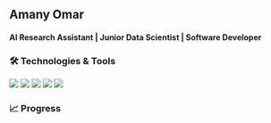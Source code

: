 
## Amany Omar
#### AI Research Assistant | Junior Data Scientist | Software Developer   




### 🛠️ Technologies & Tools 
![](https://img.shields.io/badge/Code-Python-informational?style=flat&logo=</github/pipenv/locked/python-version/:user/:repo>&logoColor=white&color=2bbc8a)
![](https://img.shields.io/badge/Code-C++-informational?style=flat&logo=</github/pipenv/locked/python-version/:user/:repo>&logoColor=white&color=2bbc8a)
![](https://img.shields.io/badge/Code-C#-informational?style=flat&logo=</github/pipenv/locked/python-version/:user/:repo>&logoColor=white&color=2bbc8a)
![](https://img.shields.io/badge/Code-SQL-informational?style=flat&logo=</github/pipenv/locked/python-version/:user/:repo>&logoColor=white&color=2bbc8a)
![](https://img.shields.io/badge/Code-JavaScript-informational?style=flat&logo=</github/pipenv/locked/python-version/:user/:repo>&logoColor=white&color=2bbc8a)



### 📈 Progress



<!--
**moon-2000/moon-2000** is a ✨ _special_ ✨ repository because its `README.md` (this file) appears on your GitHub profile.

Here are some ideas to get you started:

- 🔭 I’m currently working on ...
- 🌱 I’m currently learning ...
- 👯 I’m looking to collaborate on ...
- 🤔 I’m looking for help with ...
- 💬 Ask me about ...
- 📫 How to reach me: ...
- 😄 Pronouns: ...
- ⚡ Fun fact: ...
-->

